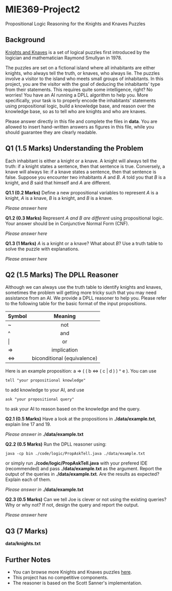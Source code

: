 # MIE369-Project2
Propositional Logic Reasoning for the Knights and Knaves Puzzles


## Background
[Knights and Knaves](https://en.wikipedia.org/wiki/Knights_and_Knaves) is a set of logical puzzles first introduced by the logician and mathematician Raymond Smullyan in 1978.

The puzzles are set on a fictional island where all inhabitants are either knights, who always tell the truth, or knaves, who always lie. The puzzles involve a visitor to the island who meets small groups of inhabitants. In this project, you are the visitor with the goal of deducing the inhabitants' type from their statements. This requires quite some intelligence, right? No worries! You have an AI running a DPLL algorithm to help you. More specifically, your task is to properly encode the inhabitants' statements using propositional logic, build a knowledge base, and reason over the knowledge base, so as to tell who are knights and who are knaves.

Please answer directly in this file and complete the files in **data**. You are allowed to insert hand-written answers as figures in this file, while you should guarantee they are clearly readable.

## Q1 (1.5 Marks) Understanding the Problem
Each inhabitant is either a knight or a knave. A knight will always tell the truth: if a knight states a sentence, then that sentence is true. Conversely, a knave will always lie: if a knave states a sentence, then that sentence is false. Suppose you encounter two inhabitants *A* and *B*. *A* told you that *B* is a knight, and *B* said that himself and *A* are different. 

**Q1.1 (0.2 Marks)** Define a new propositional variables to represent *A* is a knight, *A* is a knave, *B* is a knight, and *B* is a knave.

*Please answer here*

**Q1.2 (0.3 Marks)** Represent *A and B are different* using propositional logic. Your answer should be in Conjunctive Normal Form (CNF).

*Please answer here*

**Q1.3 (1 Marks)** *A* is a knight or a knave? What about *B*? Use a truth table to solve the puzzle with explanations. 

*Please answer here*

## Q2 (1.5 Marks) The DPLL Reasoner
Although we can always use the truth table to identify knights and knaves, sometimes the problem will getting more tricky such that you may need assistance from an AI. We provide a DPLL reasoner to help you. Please refer to the following table for the basic format of the input propositions.

| Symbol | Meaning |
| ------ |:-------:|
| ~      | not     |
| ^      | and     |
| &#124; | or      |
| =>     | implication      |
| <=> | biconditional (equivalence) |

Here is an example proposition: a => ( ( b <=> ( c | d ) ) ^ e ). You can use

    tell "your propositional knowledge"
to add knowledge to your AI, and use

    ask "your propositional query"
to ask your AI to reason based on the knowledge and the query. 

**Q2.1 (0.5 Marks)** Have a look at the propositions in **./data/example.txt**, explain line 17 and 19.

*Please answer in* **./data/example.txt**

**Q2.2 (0.5 Marks)** Run the DPLL reasoner using:

    java -cp bin ./code/logic/PropAskTell.java ./data/example.txt
or simply run **./code/logic/PropAskTell.java** with your prefered IDE (recommended) and pass **./data/example.txt** as the argument.
Report the output of the queries in **./data/example.txt**. Are the results as expected? Explain each of them.

*Please answer in* **./data/example.txt**

**Q2.3 (0.5 Marks)** Can we tell Joe is clever or not using the existing queries? Why or why not? If not, design the query and report the output.

*Please answer here*

## Q3 (7 Marks) 
**data/knights.txt**


## Further Notes
* You can browse more Knights and Knaves puzzles [here](https://philosophy.hku.hk/think/logic/knights.php).
* This project has no competitive components.
* The reasoner is based on the Scott Sanner's implementation.

